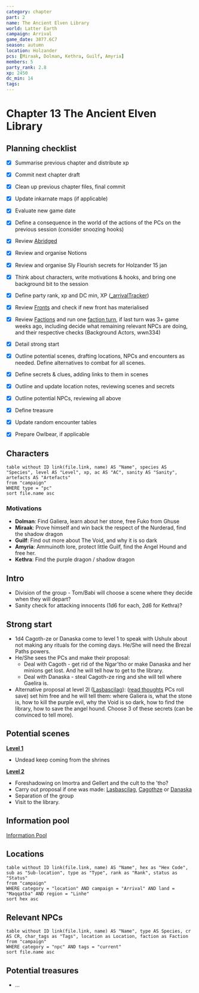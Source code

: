 ```yaml
---
category: chapter
part: 2
name: The Ancient Elven Library
world: Latter Earth
campaign: Arrival
game_date: 3877.6C7
season: autumn
location: Holzander
pcs: [Miraak, Dolman, Kethra, Guilf, Amyria]
members: 5
party_rank: 2.8
xp: 2450
dc_min: 14
tags: 
---
```


# Chapter 13 The Ancient Elven Library

## Planning checklist

- [x] Summarise previous chapter and distribute xp
- [x] Commit next chapter draft
- [x] Clean up previous chapter files, final commit
- [x] Update inkarnate maps (if applicable)
- [x] Evaluate new game date
- [x] Define a consequence in the world of the actions of the PCs on the previous session (consider snoozing hooks)
- [x] Review [Abridged](_published/arrival/abridged.md)
- [x] Review and organise Notions
- [x] Review and organise Sly Flourish secrets for Holzander 15 jan
- [x] Think about characters, write motivations & hooks, and bring one background bit to the session
- [x] Define party rank, xp and DC min, XP ([_arrivalTracker](../_arrivalTracker.md))
- [x] Review [Fronts](../factions/_fronts.md) and check if new front has materialised
- [x] Review [Factions](../factions/_factionGame.md) and run one [faction turn](../../../rules/factionRules.md), if last turn was 3+ game weeks ago, including decide what remaining relevant NPCs are doing, and their respective checks (Background Actors, wwn334)
- [x] Detail strong start
- [x] Outline potential scenes, drafting locations, NPCs and encounters as needed. Define alternatives to combat for all scenes.
- [x] Define secrets & clues, adding links to them in scenes
- [x] Outline and update location notes, reviewing scenes and secrets
- [x] Outline potential NPCs, reviewing all above
- [x] Define treasure
- [x] Update random encounter tables
- [x] Prepare Owlbear, if applicable


## Characters

```dataview
table without ID link(file.link, name) AS "Name", species AS "Species", level AS "Level", xp, ac AS "AC", sanity AS "Sanity", artefacts AS "Artefacts"
from "campaign"
WHERE type = "pc"
sort file.name asc
```

### Motivations

- **Dolman**: Find Galiera, learn about her stone, free Fuko from Ghuse
- **Miraak**: Prove himself and win back the respect of the Nurderad, find the shadow dragon
- **Guilf**: Find out more about The Void, and why it is so dark
- **Amyria**: Ammuinoth lore, protect little Guilf, find the Angel Hound and free her.
- **Kethra**: Find the purple dragon / shadow dragon

## Intro

- Division of the group - Tom/Babi will choose a scene where they decide when they will depart?
- Sanity check for attacking innocents (1d6 for each, 2d6 for Kethra)?

## Strong start

- 1d4 Cagoth-ze or Danaska come to level 1 to speak with Ushulx about not making any rituals for the coming days. He/She will need the Brezal Paths powers.
- He/She sees the PCs and make their proposal:
	- Deal with Cagoth - get rid of the Ngar'tho or make Danaska and her minions get lost. And he will tell how to get to the library.
	- Deal with Danaska - steal Cagoth-ze ring and she will tell where Gaelira is.
- Alternative proposal at level 2l ([Lasbascilag](../../../statblocks/ngar-tho.md)): ([read thoughts](http://dnd5e.wikidot.com/spell:detect-thoughts) PCs roll save) set him free and he will tell them: where Galiera is, what the stone is, how to kill the purple evil, why the Void is so dark, how to find the library, how to save the angel hound. Choose 3 of these secrets (can be convinced to tell more).

## Potential scenes

**[Level 1](../locations/holzanderCastleL1.md)**
- Undead keep coming from the shrines

**[Level 2](../locations/holzanderCastleL2.md)**
- Foreshadowing on Imortra and Gellert and the cult to the 'tho?
- Carry out proposal if one was made: [Lasbascilag](../../../statblocks/ngar-tho.md), [Cagothze](../npcs/cagothze.md) or [Danaska](../npcs/danaska.md)
- Separation of the group
- Visit to the library.

## Information pool

[Information Pool](../_informationPool.md)

## Locations

```dataview
table without ID link(file.link, name) AS "Name", hex as "Hex Code", sub as "Sub-location", type as "Type", rank as "Rank", status as "Status"
from "campaign"
WHERE category = "location" AND campaign = "Arrival" AND land = "Maqqatba" AND region = "Linhe"
sort hex asc
```

## Relevant NPCs

```dataview
table without ID link(file.link, name) AS "Name", type AS Species, cr AS CR, char_tags as "Tags", location as Location, faction as Faction
from "campaign"
WHERE category = "npc" AND tags = "current"
sort file.name asc
```

## Potential treasures

- ...
